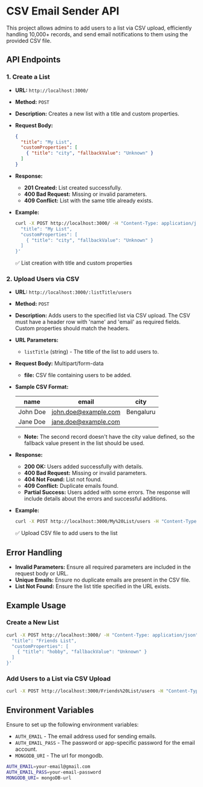 # CSV Email Sender API

This project allows admins to add users to a list via CSV upload, efficiently handling 10,000+ records, and send email notifications to them using the provided CSV file.

## API Endpoints

### 1. Create a List

- **URL:** `http://localhost:3000/`
- **Method:** `POST`
- **Description:** Creates a new list with a title and custom properties.
- **Request Body:**
  ```json
  {
    "title": "My List",
    "customProperties": [
      { "title": "city", "fallbackValue": "Unknown" }
    ]
  }
  ```
- **Response:**
  - **201 Created:** List created successfully.
  - **400 Bad Request:** Missing or invalid parameters.
  - **409 Conflict:** List with the same title already exists.

- **Example:**
  ```sh
  curl -X POST http://localhost:3000/ -H "Content-Type: application/json" -d '{
    "title": "My List",
    "customProperties": [
      { "title": "city", "fallbackValue": "Unknown" }
    ]
  }'
  ```

  ✅ List creation with title and custom properties

### 2. Upload Users via CSV

- **URL:** `http://localhost:3000/:listTitle/users`
- **Method:** `POST`
- **Description:** Adds users to the specified list via CSV upload. The CSV must have a header row with 'name' and 'email' as required fields. Custom properties should match the headers.
- **URL Parameters:**
  - `listTitle` (string) - The title of the list to add users to.
- **Request Body:** Multipart/form-data
  - **file:** CSV file containing users to be added.

- **Sample CSV Format:**

  | name      | email            | city       |
  | --------- | ---------------- | ---------- |
  | John Doe  | john.doe@example.com | Bengaluru  |
  | Jane Doe  | jane.doe@example.com |            |

  - **Note:** The second record doesn't have the city value defined, so the fallback value present in the list should be used.

- **Response:**
  - **200 OK:** Users added successfully with details.
  - **400 Bad Request:** Missing or invalid parameters.
  - **404 Not Found:** List not found.
  - **409 Conflict:** Duplicate emails found.
  - **Partial Success:** Users added with some errors. The response will include details about the errors and successful additions.

- **Example:**
  ```sh
  curl -X POST http://localhost:3000/My%20List/users -H "Content-Type: multipart/form-data" -F "file=@/path/to/your/file.csv"
  ```

  ✅ Upload CSV file to add users to the list

## Error Handling

- **Invalid Parameters:** Ensure all required parameters are included in the request body or URL.
- **Unique Emails:** Ensure no duplicate emails are present in the CSV file.
- **List Not Found:** Ensure the list title specified in the URL exists.

## Example Usage

### Create a New List
```sh
curl -X POST http://localhost:3000/ -H "Content-Type: application/json" -d '{
  "title": "Friends List",
  "customProperties": [
    { "title": "hobby", "fallbackValue": "Unknown" }
  ]
}'
```

### Add Users to a List via CSV Upload
```sh
curl -X POST http://localhost:3000/Friends%20List/users -H "Content-Type: multipart/form-data" -F "file=@/path/to/your/file.csv"
```

## Environment Variables

Ensure to set up the following environment variables:

- `AUTH_EMAIL` - The email address used for sending emails.
- `AUTH_EMAIL_PASS` - The password or app-specific password for the email account.
- `MONGODB_URI` - The url for mongodb.
```sh
AUTH_EMAIL=your-email@gmail.com
AUTH_EMAIL_PASS=your-email-password
MONGODB_URI= mongoDB-url
```
